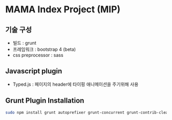 MAMA Index Project (MIP)
==

기술 구성
--
* 빌드 : grunt
* 프레임워크 : bootstrap 4 (beta)
* css preprocessor : sass

Javascript plugin
--
* Typed.js : 페이지의 header에 타이핑 애니메이션을 주기위해 사용

Grunt Plugin Installation
--
```bash
sudo npm install grunt autoprefixer grunt-concurrent grunt-contrib-clean grunt-contrib-concat grunt-contrib-connect grunt-contrib-copy grunt-contrib-cssmin grunt-contrib-imagemin grunt-contrib-jshint grunt-contrib-uglify grunt-contrib-watch grunt-csscomb grunt-htmlhint grunt-includes grunt-include-replace grunt-newer grunt-postcss grunt-sass jit-grunt jshint-stylish time-grunt --save-dev
```


